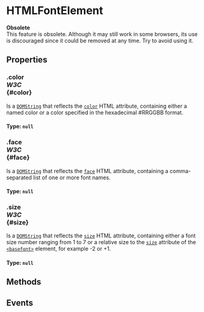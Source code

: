 # HTMLFontElement

<div class='overview'><strong>Obsolete</strong><br>This feature is obsolete. Although it may still work in some browsers, its use is discouraged since it could be removed at any time. Try to avoid using it.</div>

## Properties

### .color <div class="specs"><i>W3C</i></div> {#color}

Is a <a href="/en-US/docs/Web/API/DOMString" title="DOMString is a UTF-16 String. As JavaScript already uses such strings, DOMString is mapped directly to a String."><code>DOMString</code></a> that reflects the <code><a href="/en-US/docs/Web/HTML/Element/font#attr-color">color</a></code> HTML attribute, containing either a named color or a color specified in the hexadecimal #RRGGBB format.

#### **Type**: `null`

### .face <div class="specs"><i>W3C</i></div> {#face}

Is a <a href="/en-US/docs/Web/API/DOMString" title="DOMString is a UTF-16 String. As JavaScript already uses such strings, DOMString is mapped directly to a String."><code>DOMString</code></a> that reflects the <code><a href="/en-US/docs/Web/HTML/Element/font#attr-face">face</a></code> HTML attribute, containing a comma-separated list of one or more font names.

#### **Type**: `null`

### .size <div class="specs"><i>W3C</i></div> {#size}

Is a <a href="/en-US/docs/Web/API/DOMString" title="DOMString is a UTF-16 String. As JavaScript already uses such strings, DOMString is mapped directly to a String."><code>DOMString</code></a> that reflects the <code><a href="/en-US/docs/Web/HTML/Element/font#attr-size">size</a></code> HTML attribute, containing either a font size number ranging from 1 to 7 or a relative size to the <code><a href="/en-US/docs/Web/HTML/Element/basefont#attr-size">size</a></code> attribute of the <a href="/en-US/docs/Web/HTML/Element/basefont" title="The obsolete HTML Base Font element (<basefont>) sets a default font face, size, and color for the other elements which are descended from its parent element."><code>&lt;basefont&gt;</code></a> element, for example -2 or +1.

#### **Type**: `null`

## Methods

## Events
